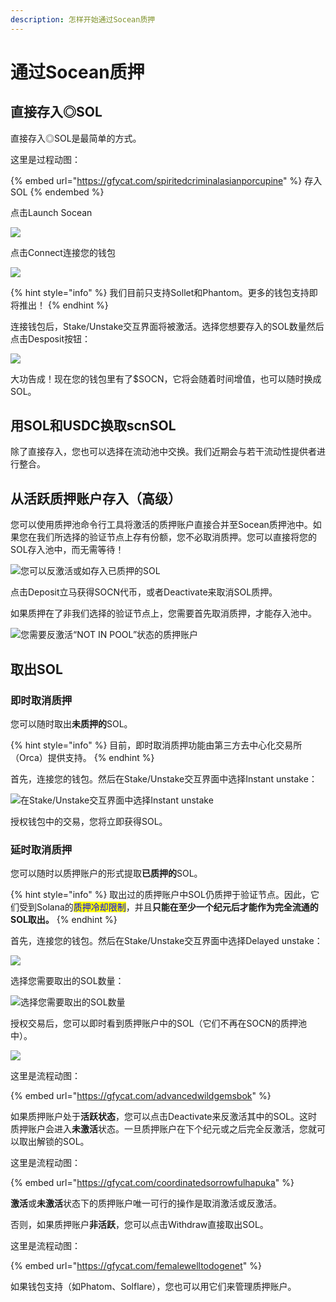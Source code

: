 ```yaml
---
description: 怎样开始通过Socean质押
---
```


# 通过Socean质押

## 直接存入◎SOL

直接存入◎SOL是最简单的方式。

这里是过程动图：

{% embed url="https://gfycat.com/spiritedcriminalasianporcupine" %}
存入SOL
{% endembed %}

点击Launch Socean

![](../.gitbook/assets/LaunchSocean.png)

点击Connect连接您的钱包

![](../.gitbook/assets/Connect.png)

{% hint style="info" %}
我们目前只支持Sollet和Phantom。更多的钱包支持即将推出！
{% endhint %}

连接钱包后，Stake/Unstake交互界面将被激活。选择您想要存入的SOL数量然后点击Desposit按钮：

![](../.gitbook/assets/Stake.png)

大功告成！现在您的钱包里有了$SOCN，它将会随着时间增值，也可以随时换成SOL。

## 用SOL和USDC换取scnSOL

除了直接存入，您也可以选择在流动池中交换。我们近期会与若干流动性提供者进行整合。

## 从活跃质押账户存入（高级）

您可以使用质押池命令行工具将激活的质押账户直接合并至Socean质押池中。如果您在我们所选择的验证节点上存有份额，您不必取消质押。您可以直接将您的SOL存入池中，而无需等待！

![您可以反激活或如存入已质押的SOL](../.gitbook/assets/StakeAccounts.png)

点击Deposit立马获得SOCN代币，或者Deactivate来取消SOL质押。

如果质押在了非我们选择的验证节点上，您需要首先取消质押，才能存入池中。

![您需要反激活“NOT IN POOL”状态的质押账户](../.gitbook/assets/StakeAccounts2.png)

## 取出SOL

### 即时取消质押

您可以随时取出**未质押的**SOL。

{% hint style="info" %}
目前，即时取消质押功能由第三方去中心化交易所（Orca）提供支持。
{% endhint %}

首先，连接您的钱包。然后在Stake/Unstake交互界面中选择Instant unstake：

![在Stake/Unstake交互界面中选择Instant unstake](../.gitbook/assets/Withdraw.png)

授权钱包中的交易，您将立即获得SOL。

### 延时取消质押

您可以随时以质押账户的形式提取**已质押的**SOL。

{% hint style="info" %}
取出过的质押账户中SOL仍质押于验证节点。因此，它们受到Solana的<mark style="color:blue;">质押冷却限制</mark>，并且**只能在至少一个纪元后才能作为完全流通的SOL取出。**
{% endhint %}

首先，连接您的钱包。然后在Stake/Unstake交互界面中选择Delayed unstake：

![](../.gitbook/assets/DelayedUnstake.png)

选择您需要取出的SOL数量：

![选择您需要取出的SOL数量](../.gitbook/assets/WithdrawStake.png)

授权交易后，您可以即时看到质押账户中的SOL（它们不再在SOCN的质押池中）。

![](../.gitbook/assets/StakeAccounts3.png)

这里是流程动图：

{% embed url="https://gfycat.com/advancedwildgemsbok" %}

如果质押账户处于**活跃状态**，您可以点击Deactivate来反激活其中的SOL。这时质押账户会进入**未激活**状态。一旦质押账户在下个纪元或之后完全反激活，您就可以取出解锁的SOL。

这里是流程动图：

{% embed url="https://gfycat.com/coordinatedsorrowfulhapuka" %}

**激活**或**未激活**状态下的质押账户唯一可行的操作是取消激活或反激活。

否则，如果质押账户**非活跃**，您可以点击Withdraw直接取出SOL。

这里是流程动图：

{% embed url="https://gfycat.com/femalewelltodogenet" %}

如果钱包支持（如Phatom、Solflare），您也可以用它们来管理质押账户。
